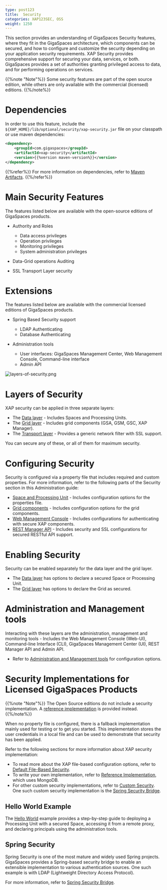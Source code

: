 ```yaml
---
type: post123
title:  Security
categories: XAP123SEC, OSS
weight: 1250
---
```




This section provides an understanding of GigaSpaces Security features, where they fit in the GigaSpaces architecture, which components can be secured, and how to configure and customize the security depending on your application security requirements. XAP Security provides comprehensive support for securing your data, services, or both. GigaSpaces provides a set of authorities granting privileged access to data, and for performing operations on services.


{{%note "Note"%}}
Some security features are part of the open source edition, while others are only available with the commercial (licensed) editions.
{{%/note%}} 


# Dependencies

In order to use this feature, include the `${XAP_HOME}/lib/optional/security/xap-security.jar` file on your classpath or use maven dependencies:

```xml
<dependency>
    <groupId>com.gigaspaces</groupId>
    <artifactId>xap-security</artifactId>
    <version>{{%version maven-version%}}</version>
</dependency>
```
{{%refer%}}
For more information on dependencies, refer to [Maven Artifacts](../started/maven-artifacts.html).
{{%/refer%}} 

# Main Security Features

The features listed below are available with the open-source editions of GigaSpaces products.

- Authority and Roles
    - Data access privileges
    - Operation privileges
    - Monitoring privileges
    - System administration privileges

- Data-Grid operations Auditing

- SSL Transport Layer security

# Extensions

The features listed below are available with the commercial licensed editions of GigaSpaces products.

- Spring Based Security support
    - LDAP Authenticating
    - Database Authenticating

- Administration tools
    - User interfaces: GigaSpaces Management Center, Web Management Console, Command-line interface
    - Admin API


![layers-of-security.png](/attachment_files/security/layers-of-security.png)

# Layers of Security

XAP security can be applied in three separate layers:

* The [Data layer](securing-your-data.html) - Includes Spaces and Processing Units.
* The [Grid layer](securing-the-grid-services.html) - Includes  grid components (GSA, GSM, GSC, XAP Manager).
* The [Transport layer](securing-the-transport-layer-using-ssl.html) - Provides a generic network filter with SSL support.

You can secure any of these, or all of them for maximum security.

# Configuring Security

Security is configured via a property file that includes required and custom properties. For more information, refer to the following parts of the Security section in this Administration guide:

* [Space and Processing Unit](security-configurations.html) - Includes configuration options for the properties file.
* [Grid components](security-configurations-ext.html) - Includes configuration options for the grid components.
* [Web Management Console](securing-the-web-ui.html) - Includes configurations for authenticating with secure XAP components.
* [REST Manager API](securing-the-REST-manager.html) - Includes security and SSL configurations for secured RESTful API support.  

# Enabling Security

Security can be enabled separately for the data layer and the grid layer.

* The [Data layer](securing-your-data.html) has options to declare a secured Space or Processing Unit.
* The [Grid layer](securing-the-grid-services.html) has options to declare the Grid as secured.

# Administration and Management tools

Interacting with these layers are the administration, management and monitoring tools - 
Includes the Web Management Console (Web-UI), Command-line Interface (CLI), GigaSpaces Management Center (UI), 
REST Manager API and Admin API.

* Refer to [Administration and Management tools](security-administration.html) for configuration options.


# Security Implementations for Licensed GigaSpaces Products

{{%note "Note"%}}
The Open Source editions do not include a security implementation. A [reference implementation](security-ref-impl.html) is provided instead.
{{%/note%}}

When no property file is configured, there is a fallback implementation mainly used for testing or to get you started.
This implementation stores the user credentials in a local file and can be used to demonstrate that security has been applied.

Refer to the following sections for more information about XAP security implementation:

* To read more about the XAP file-based configuration options, refer to [Default File-Based Security](default-file-based-security-implementation-ext.html).
* To write your own implementation, refer to [Reference Implementation](security-ref-impl.html), which uses MongoDB.
* For other custom security implementations, refer to [Custom Security](custom-security.html). One such custom security implementation is the [Spring Security Bridge](spring-security-bridge.html).

## Hello World Example
The [Hello World](securing-the-helloworld-example.html) example provides a step-by-step guide to deploying a Processing Unit with a secured Space, accessing it from a remote proxy, and declaring principals using the administration tools.


## Spring Security

Spring Security is one of the most mature and widely used Spring projects. GigaSpaces provides a Spring-based security bridge to enable an extensible implementation to various authentication sources. One such example is with LDAP (Lightweight Directory Access Protocol).

For more information, refer to [Spring Security Bridge](spring-security-bridge.html).
